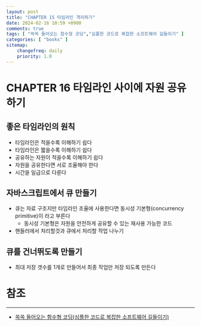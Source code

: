 ```yaml
---
layout: post
title: "CHAPTER 15 타임라인 격리하기"
date: 2024-02-16 10:59 +0900
comments: true
tags: [ "쏙쏙 들어오는 함수형 코딩","심플한 코드로 복잡한 소프트웨어 길들이기" ]
categories: [ "books" ]
sitemap:
    changefreq: daily
    priority: 1.0
---
```


# CHAPTER 16 타임라인 사이에 자원 공유하기

## 좋은 타임라인의 원칙

* 타임라인은 적을수록 이해하기 쉽다
* 타임라인은 짧을수록 이해하기 쉽다
* 공유하는 자원이 적을수록 이해하기 쉽다
* 자원을 공유한다면 서로 조율해야 한다
* 시간을 일급으로 다룬다

## 자바스크립트에서 큐 만들기 

* 큐는 자료 구조지만 타임라인 조율에 사용한다면 동시성 기본형(concurrency primitive)이 라고 부른다
  * 동시성 기본형은 자원을 안전하게 공유할 수 있는 재사용 가능한 코드
* 핸들러에서 처리할것과 큐에서 처리할 작업 나누기

## 큐를 건너뛰도록 만들기 
* 최대 저장 갯수를 1개로 만들어서 최종 작업만 저장 되도록 만든다

# 참조
-----

* [쏙쏙 들어오는 함수형 코딩(심플한 코드로 복잡한 소프트웨어 길들이기)](https://www.yes24.com/Product/Goods/108748841)
